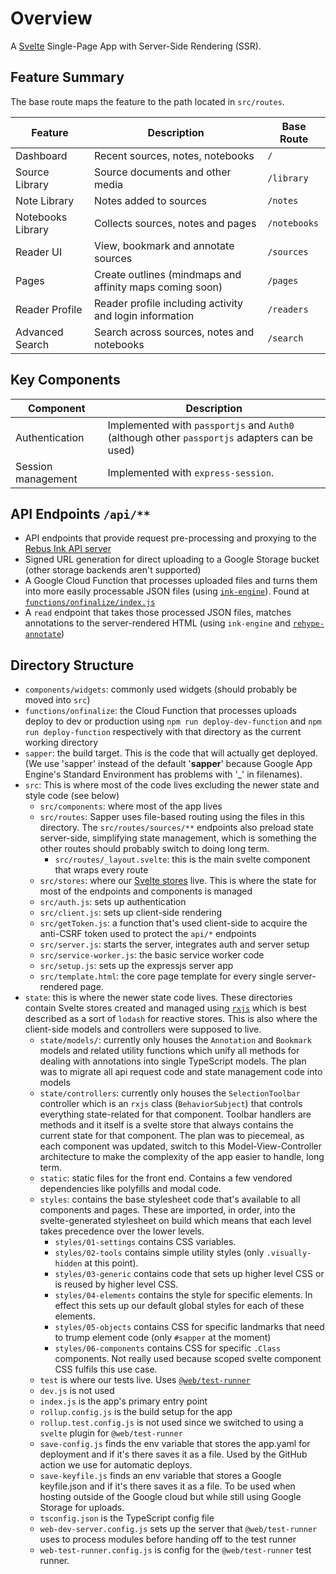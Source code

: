 # Overview

A [Svelte](https://svelte.dev/) Single-Page App with Server-Side Rendering (SSR).
## Feature Summary

The base route maps the feature to the path located in `src/routes`.

|      Feature      |                       Description                        |  Base Route  |
| ----------------- | -------------------------------------------------------- | ------------ |
| Dashboard         | Recent sources, notes, notebooks                         | `/`          |
| Source Library    | Source documents and other media                         | `/library`   |
| Note Library      | Notes added to sources                                   | `/notes`     |
| Notebooks Library | Collects sources, notes and pages                        | `/notebooks` |
| Reader UI         | View, bookmark and annotate sources                      | `/sources`   |
| Pages             | Create outlines (mindmaps and affinity maps coming soon) | `/pages`     |
| Reader Profile    | Reader profile including activity and login information  | `/readers`   |
| Advanced Search   | Search across sources, notes and notebooks               | `/search`    |

## Key Components

|     Component      |                                         Description                                          |
| ------------------ | -------------------------------------------------------------------------------------------- |
| Authentication     | Implemented with `passportjs` and `Auth0` (although other `passportjs` adapters can be used) |
| Session management | Implemented with `express-session`.                                                          |

## API Endpoints `/api/**`

- API endpoints that provide request pre-processing and proxying to the [Rebus Ink API server](https://github.com/RebusFoundation/reader-api)
- Signed URL generation for direct uploading to a Google Storage bucket (other storage backends aren't supported)
- A Google Cloud Function that processes uploaded files and turns them into more easily processable JSON files (using [`ink-engine`](https://github.com/RebusFoundation/ink-engine)). Found at [`functions/onfinalize/index.js`](functions/onfinalize)
- A `read` endpoint that takes those processed JSON files, matches annotations to the server-rendered HTML (using `ink-engine` and [`rehype-annotate`](https://github.com/RebusFoundation/rehype-annotate))

## Directory Structure

- `components/widgets`: commonly used widgets (should probably be moved into `src`)
- `functions/onfinalize`: the Cloud Function that processes uploads deploy to dev or production using `npm run deploy-dev-function` and `npm run deploy-function` respectively with that directory as the current working directory
- `sapper`: the build target. This is the code that will actually get deployed. (We use 'sapper' instead of the default '**sapper**' because Google App Engine's Standard Environment has problems with '\_' in filenames).
- `src`: This is where most of the code lives excluding the newer state and style code (see below)
  - `src/components`: where most of the app lives
  - `src/routes`: Sapper uses file-based routing using the files in this directory. The `src/routes/sources/**` endpoints also preload state server-side, simplifying state management, which is something the other routes should probably switch to doing long term.
    - `src/routes/_layout.svelte`: this is the main svelte component that wraps every route
  - `src/stores`: where our [Svelte stores](https://svelte.dev/docs#svelte_store) live. This is where the state for most of the endpoints and components is managed
  - `src/auth.js`: sets up authentication
  - `src/client.js`: sets up client-side rendering
  - `src/getToken.js`: a function that's used client-side to acquire the anti-CSRF token used to protect the `api/*` endpoints
  - `src/server.js`: starts the server, integrates auth and server setup
  - `src/service-worker.js`: the basic service worker code
  - `src/setup.js`: sets up the expressjs server app
  - `src/template.html`: the core page template for every single server-rendered page.
- `state`: this is where the newer state code lives. These directories contain Svelte stores created and managed using [`rxjs`](https://rxjs.dev/) which is best described as a sort of `lodash` for reactive stores. This is also where the client-side models and controllers were supposed to live.
  - `state/models/`: currently only houses the `Annotation` and `Bookmark` models and related utility functions which unify all methods for dealing with annotations into single TypeScript models. The plan was to migrate all api request code and state management code into models
  - `state/controllers`: currently only houses the `SelectionToolbar` controller which is an `rxjs` class (`BehaviorSubject`) that controls everything state-related for that component. Toolbar handlers are methods and it itself is a svelte store that always contains the current state for that component. The plan was to piecemeal, as each component was updated, switch to this Model-View-Controller architecture to make the complexity of the app easier to handle, long term.
  - `static`: static files for the front end. Contains a few vendored dependencies like polyfills and modal code.
  - `styles`: contains the base stylesheet code that's available to all components and pages. These are imported, in order, into the svelte-generated stylesheet on build which means that each level takes precedence over the lower levels.
    - `styles/01-settings` contains CSS variables.
    - `styles/02-tools` contains simple utility styles (only `.visually-hidden` at this point).
    - `styles/03-generic` contains code that sets up higher level CSS or is reused by higher level CSS.
    - `styles/04-elements` contains the style for specific elements. In effect this sets up our default global styles for each of these elements.
    - `styles/05-objects` contains CSS for specific landmarks that need to trump element code (only `#sapper` at the moment)
    - `styles/06-components` contains CSS for specific `.Class` components. Not really used because scoped svelte component CSS fulfils this use case.
  - `test` is where our tests live. Uses [`@web/test-runner`](https://modern-web.dev/docs/test-runner/overview/)
  - `dev.js` is not used
  - `index.js` is the app's primary entry point
  - `rollup.config.js` is the build setup for the app
  - `rollup.test.config.js` is not used since we switched to using a `svelte` plugin for `@web/test-runner`
  - `save-config.js` finds the env variable that stores the app.yaml for deployment and if it's there saves it as a file. Used by the GitHub action we use for automatic deploys.
  - `save-keyfile.js` finds an env variable that stores a Google keyfile.json and if it's there saves it as a file. To be used when hosting outside of the Google cloud but while still using Google Storage for uploads.
  - `tsconfig.json` is the TypeScript config file
  - `web-dev-server.config.js` sets up the server that `@web/test-runner` uses to process modules before handing off to the test runner
  - `web-test-runner.config.js` is config for the `@web/test-runner` test runner.
